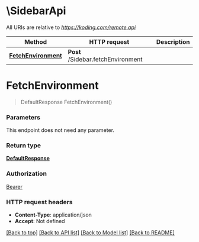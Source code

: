 # \SidebarApi

All URIs are relative to *https://koding.com/remote.api*

Method | HTTP request | Description
------------- | ------------- | -------------
[**FetchEnvironment**](SidebarApi.md#FetchEnvironment) | **Post** /Sidebar.fetchEnvironment | 


# **FetchEnvironment**
> DefaultResponse FetchEnvironment()






### Parameters
This endpoint does not need any parameter.

### Return type

[**DefaultResponse**](DefaultResponse.md)

### Authorization

[Bearer](../README.md#Bearer)

### HTTP request headers

 - **Content-Type**: application/json
 - **Accept**: Not defined

[[Back to top]](#) [[Back to API list]](../README.md#documentation-for-api-endpoints) [[Back to Model list]](../README.md#documentation-for-models) [[Back to README]](../README.md)

